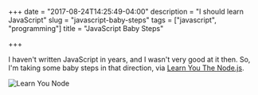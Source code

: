 +++
date = "2017-08-24T14:25:49-04:00"
description = "I should learn JavaScript"
slug = "javascript-baby-steps"
tags = ["javascript", "programming"]
title = "JavaScript Baby Steps"

+++

I haven't written JavaScript in years, and I wasn't very good at it then. So, I'm taking some baby steps in that direction, via [Learn You The Node.js](https://github.com/workshopper/learnyounode).

![Learn You Node](/img/2017/learnyounode.jpg)

